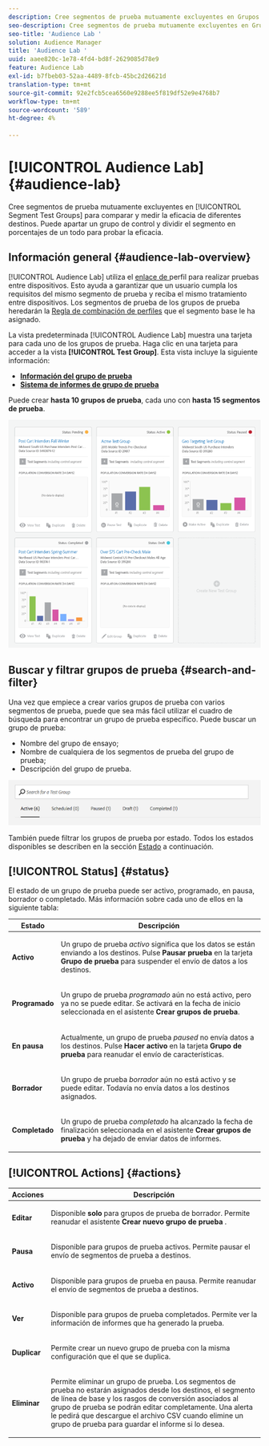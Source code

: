 ```yaml
---
description: Cree segmentos de prueba mutuamente excluyentes en Grupos de prueba de segmentos para comparar y medir la eficacia de diferentes destinos. Puede apartar un grupo de control y dividir el segmento en porcentajes de un todo para probar la eficacia.
seo-description: Cree segmentos de prueba mutuamente excluyentes en Grupos de prueba de segmentos para comparar y medir la eficacia de diferentes destinos. Puede apartar un grupo de control y dividir el segmento en porcentajes de un todo para probar la eficacia.
seo-title: 'Audience Lab '
solution: Audience Manager
title: 'Audience Lab '
uuid: aaee820c-1e78-4fd4-bd8f-2629085d78e9
feature: Audience Lab
exl-id: b7fbeb03-52aa-4489-8fcb-45bc2d26621d
translation-type: tm+mt
source-git-commit: 92e2fcb5cea6560e9288ee5f819df52e9e4768b7
workflow-type: tm+mt
source-wordcount: '589'
ht-degree: 4%

---
```


# [!UICONTROL Audience Lab] {#audience-lab}

Cree segmentos de prueba mutuamente excluyentes en [!UICONTROL Segment Test Groups] para comparar y medir la eficacia de diferentes destinos. Puede apartar un grupo de control y dividir el segmento en porcentajes de un todo para probar la eficacia.

## Información general {#audience-lab-overview}

[!UICONTROL Audience Lab] utiliza el  [enlace de ](../../features/profile-merge-rules/merge-rules-overview.md) perfil para realizar pruebas entre dispositivos. Esto ayuda a garantizar que un usuario cumpla los requisitos del mismo segmento de prueba y reciba el mismo tratamiento entre dispositivos. Los segmentos de prueba de los grupos de prueba heredarán la [Regla de combinación de perfiles](../../features/profile-merge-rules/merge-rules-dashboard.md) que el segmento base le ha asignado.

La vista predeterminada [!UICONTROL Audience Lab] muestra una tarjeta para cada uno de los grupos de prueba. Haga clic en una tarjeta para acceder a la vista **[!UICONTROL Test Group]**. Esta vista incluye la siguiente información:

* **[Información del grupo de prueba](../../features/audience-lab/audience-lab-information-view.md)**
* **[Sistema de informes de grupo de prueba](../../features/audience-lab/audience-lab-reporting-view.md)**

Puede crear **hasta 10 grupos de prueba**, cada uno con **hasta 15 segmentos de prueba**.

![](assets/test-groups-view.PNG)

## Buscar y filtrar grupos de prueba {#search-and-filter}

Una vez que empiece a crear varios grupos de prueba con varios segmentos de prueba, puede que sea más fácil utilizar el cuadro de búsqueda para encontrar un grupo de prueba específico. Puede buscar un grupo de prueba:

* Nombre del grupo de ensayo;
* Nombre de cualquiera de los segmentos de prueba del grupo de prueba;
* Descripción del grupo de prueba.

![](assets/search_and_filter_audience_lab.png)

También puede filtrar los grupos de prueba por estado. Todos los estados disponibles se describen en la sección [Estado](../../features/audience-lab/audience-lab.md#status) a continuación.

## [!UICONTROL Status] {#status}

El estado de un grupo de prueba puede ser activo, programado, en pausa, borrador o completado. Más información sobre cada uno de ellos en la siguiente tabla:

<table id="table_7A0388BA02E045AC971C06A22DAC2C63"> 
 <thead> 
  <tr> 
   <th colname="col1" class="entry"> Estado </th> 
   <th colname="col2" class="entry"> Descripción </th> 
  </tr> 
 </thead>
 <tbody> 
  <tr> 
   <td colname="col1"> <p> <b><span class="uicontrol"> Activo </span></b> </p> </td> 
   <td colname="col2"> <p>Un grupo de prueba <i>activo</i> significa que los datos se están enviando a los destinos. Pulse <b><span class="uicontrol"> Pausar prueba </span></b> en la tarjeta <b><span class="uicontrol"> Grupo de prueba </span></b> para suspender el envío de datos a los destinos. </p> </td> 
  </tr> 
  <tr> 
   <td colname="col1"> <p> <b><span class="uicontrol"> Programado </span></b> </p> </td> 
   <td colname="col2"> <p>Un grupo de prueba <i>programado</i> aún no está activo, pero ya no se puede editar. Se activará en la fecha de inicio seleccionada en el asistente <b>Crear grupos de prueba</b>. </p> </td> 
  </tr> 
  <tr> 
   <td colname="col1"> <p> <b><span class="uicontrol"> En pausa </span></b> </p> </td> 
   <td colname="col2"> <p>Actualmente, un grupo de prueba <i>paused</i> no envía datos a los destinos. Pulse <b><span class="uicontrol"> Hacer activo </span></b> en la tarjeta <b><span class="uicontrol"> Grupo de prueba </span></b> para reanudar el envío de características. </p> </td> 
  </tr> 
  <tr> 
   <td colname="col1"> <p> <b><span class="uicontrol"> Borrador </span></b> </p> </td> 
   <td colname="col2"> <p>Un grupo de prueba <i>borrador</i> aún no está activo y se puede editar. Todavía no envía datos a los destinos asignados. </p> </td> 
  </tr> 
  <tr> 
   <td colname="col1"> <p> <b><span class="uicontrol"> Completado </span></b> </p> </td> 
   <td colname="col2"> <p>Un grupo de prueba <i>completado</i> ha alcanzado la fecha de finalización seleccionada en el asistente <b><span class="uicontrol"> Crear grupos de prueba </span></b> y ha dejado de enviar datos de informes. </p> </td>
  </tr>
 </tbody>
</table>

## [!UICONTROL Actions] {#actions}

<table id="table_481A411E2D2F4FE891595D00E775CF60"> 
 <thead> 
  <tr> 
   <th colname="col1" class="entry"> Acciones </th> 
   <th colname="col2" class="entry"> Descripción </th>
  </tr>
 </thead>
 <tbody> 
  <tr> 
   <td colname="col1"> <p> <b><span class="uicontrol"> Editar </span></b> </p> </td>
   <td colname="col2"> <p>Disponible <b>solo</b> para grupos de prueba de borrador. Permite reanudar el asistente <b><span class="uicontrol"> Crear nuevo grupo de prueba </span></b>. </p> </td>
  </tr>
  <tr> 
   <td colname="col1"> <p> <b><span class="uicontrol"> Pausa </span></b> </p> </td>
   <td colname="col2"> <p>Disponible para grupos de prueba activos. Permite pausar el envío de segmentos de prueba a destinos. </p> </td>
  </tr>
  <tr> 
   <td colname="col1"> <p> <b><span class="uicontrol"> Activo  </span></b> </p> </td>
   <td colname="col2"> <p>Disponible para grupos de prueba en pausa. Permite reanudar el envío de segmentos de prueba a destinos. </p> </td>
  </tr>
  <tr> 
   <td colname="col1"> <p> <b><span class="uicontrol"> Ver </span></b> </p> </td>
   <td colname="col2"> <p>Disponible para grupos de prueba completados. Permite ver la información de informes que ha generado la prueba. </p> </td>
  </tr>
  <tr> 
   <td colname="col1"> <p> <b><span class="uicontrol"> Duplicar </span></b> </p> </td>
   <td colname="col2"> <p>Permite crear un nuevo grupo de prueba con la misma configuración que el que se duplica. </p> </td>
  </tr>
  <tr> 
   <td colname="col1"> <p> <b><span class="uicontrol"> Eliminar </span></b> </p> </td>
   <td colname="col2"> <p>Permite eliminar un grupo de prueba. Los segmentos de prueba no estarán asignados desde los destinos, el segmento de línea de base y los rasgos de conversión asociados al grupo de prueba se podrán editar completamente. Una alerta le pedirá que descargue el archivo CSV cuando elimine un grupo de prueba para guardar el informe si lo desea. </p> </td>
  </tr>
 </tbody>
</table>
